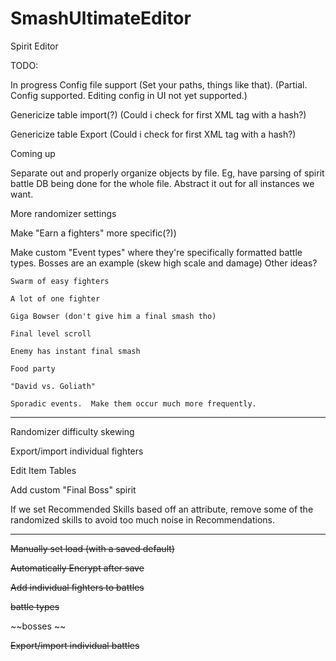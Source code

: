 # SmashUltimateEditor
Spirit Editor

TODO:

In progress
  Config file support (Set your paths, things like that).  (Partial.  Config supported.  Editing config in UI not yet supported.)
  
  Genericize table import(?)  (Could i check for first XML tag with a hash?)
  
  Genericize table Export     (Could i check for first XML tag with a hash?)

Coming up

  Separate out and properly organize objects by file.  Eg, have parsing of spirit battle DB being done for the whole file.  Abstract it out for all instances we want.  
  
  More randomizer settings 
    
  Make "Earn a fighters" more specific(?))
  
  Make custom "Event types" where they're specifically formatted battle types.  Bosses are an example (skew high scale and damage)  Other ideas?
    
    Swarm of easy fighters
    
    A lot of one fighter
    
    Giga Bowser (don't give him a final smash tho)
    
    Final level scroll
    
    Enemy has instant final smash
    
    Food party
    
    "David vs. Goliath"
    
    Sporadic events.  Make them occur much more frequently.  
    
  
  _____________________
  
  Randomizer difficulty skewing
  
  Export/import individual fighters
  
  Edit Item Tables
  
  Add custom "Final Boss" spirit
  
  If we set Recommended Skills based off an attribute, remove some of the randomized skills to avoid too much noise in Recommendations.  

________________________

  
  ~~Manually set load (with a saved default)~~
  
  ~~Automatically Encrypt after save~~
  
  ~~Add individual fighters to battles~~
  
  ~~battle types~~
    
  ~~bosses ~~
  
  ~~Export/import individual battles~~
